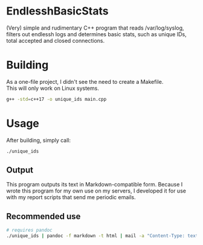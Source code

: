 # EndlesshBasicStats
(Very) simple and rudimentary C++ program that reads /var/log/syslog, filters out endlessh logs and determines basic stats, such as unique IDs, total accepted and closed connections. 

# Building
As a one-file project, I didn't see the need to create a Makefile. <br >
This will only work on Linux systems.

```bash
g++ -std=c++17 -o unique_ids main.cpp
```

# Usage

After building, simply call:

```bash
./unique_ids
```

## Output
This program outputs its text in Markdown-compatible form.
Because I wrote this program for my own use on my servers, I developed it for use with my report scripts that send me periodic emails.

## Recommended use

```bash
# requires pandoc
./unique_ids | pandoc -f markdown -t html | mail -a "Content-Type: text/html; charset=UTF-8" -s "My Endlessh Report" "you@yourdomain.com"
```